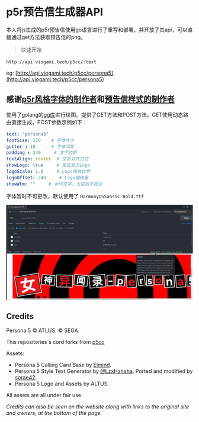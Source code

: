 # p5r预告信生成器API

本人将js生成的p5r预告信使用go语言进行了重写和部署，并开放了其api，可以直接通过get方法获取预告信的png。

> 快速开始

`http://api.viogami.tech/p5cc/:text`

eg:
[http://api.viogami.tech/p5cc/persona5](http://api.viogami.tech/p5cc/persona5)

## 感谢[p5r风格字体的制作者](https://github.com/LzxHahaha)和[预告信样式的制作者](https://github.com/skyventuree)

使用了golang的[gg库](github.com/fogleman/gg)进行绘图。提供了GET方法和POST方法。GET使用动态路由直接生成，POST参数示例如下：

```yaml
text: "persona5"
fontSize: 120    # 字体大小
gutter : 10      # 字体间距
padding : 240     # 文字边距
textAlign: center  # 文字对齐方式
showLogo: true     # 是否显示Logo
logoScale: 1.0     # Logo缩放比例
logoOffset: 240     # Logo偏移量
showWtm: ""     # 水印文字，为空则不显示
```

字体暂时不可更改，默认使用了 `HarmonyOSSansSC-Bold.ttf`

![预览](assets/preview.png)

## Credits

Persona 5 © ATLUS. © SEGA.

This repositories`s cord forks from [p5cc](https://github.com/skyventuree/p5cc)

Assets:

* Persona 5 Calling Card Base by [Elmind](https://www.deviantart.com/elmind).
* Persona 5 Style Text Generator by [@LzxHahaha](https://github.com/LzxHahaha). Ported and modified by [sorae42](https://github.com/sorae42).
* Persona 5 Logo and Assets by ALTUS.

All assets are all under fair use.

*Credits can also be seen on the website along with links to the original site and owners, at the bottom of the page.*
